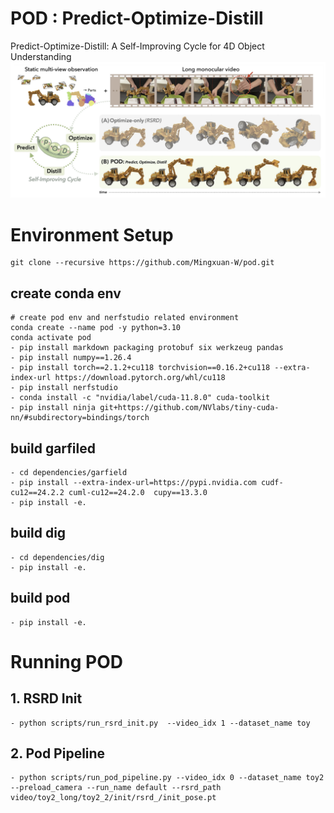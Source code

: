 # POD : Predict-Optimize-Distill
Predict-Optimize-Distill: A Self-Improving Cycle for 4D Object Understanding
![image](assets/teaser.jpg)

# Environment Setup
```
git clone --recursive https://github.com/Mingxuan-W/pod.git
```

## create conda env
``` 
# create pod env and nerfstudio related environment
conda create --name pod -y python=3.10 
conda activate pod
- pip install markdown packaging protobuf six werkzeug pandas
- pip install numpy==1.26.4
- pip install torch==2.1.2+cu118 torchvision==0.16.2+cu118 --extra-index-url https://download.pytorch.org/whl/cu118
- pip install nerfstudio
- conda install -c "nvidia/label/cuda-11.8.0" cuda-toolkit
- pip install ninja git+https://github.com/NVlabs/tiny-cuda-nn/#subdirectory=bindings/torch
```

## build garfiled 
```
- cd dependencies/garfield
- pip install --extra-index-url=https://pypi.nvidia.com cudf-cu12==24.2.2 cuml-cu12==24.2.0  cupy==13.3.0
- pip install -e.
```

## build dig
```
- cd dependencies/dig
- pip install -e.
```

## build pod
```
- pip install -e.
```

# Running POD

## 1. RSRD Init
``` 
- python scripts/run_rsrd_init.py  --video_idx 1 --dataset_name toy
``` 
## 2. Pod Pipeline
``` 
- python scripts/run_pod_pipeline.py --video_idx 0 --dataset_name toy2 --preload_camera --run_name default --rsrd_path video/toy2_long/toy2_2/init/rsrd_/init_pose.pt
``` 